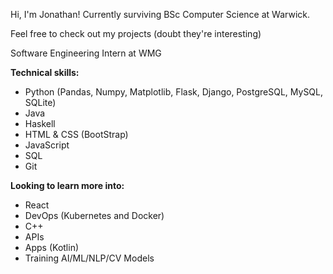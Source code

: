 Hi, I'm Jonathan! Currently surviving BSc Computer Science at Warwick.

Feel free to check out my projects (doubt they're interesting)

Software Engineering Intern at WMG

**Technical skills:** 
- Python (Pandas, Numpy, Matplotlib, Flask, Django, PostgreSQL, MySQL, SQLite)
- Java
- Haskell
- HTML & CSS (BootStrap)
- JavaScript
- SQL
- Git

**Looking to learn more into:**
- React
- DevOps (Kubernetes and Docker)
- C++
- APIs
- Apps (Kotlin)
- Training AI/ML/NLP/CV Models


<!---
JonathanLu2005/JonathanLu2005 is a ✨ special ✨ repository because its `README.md` (this file) appears on your GitHub profile.
You can click the Preview link to take a look at your changes.
--->
